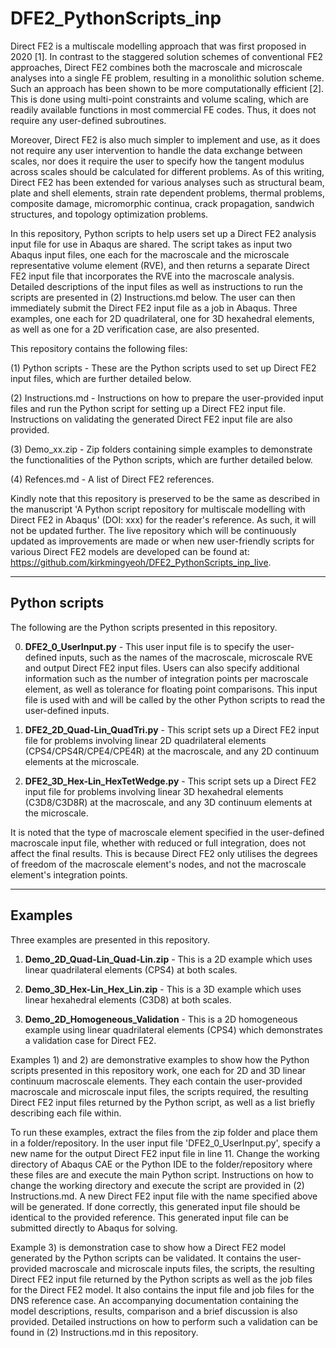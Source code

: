 # DFE2_PythonScripts_inp

Direct FE2 is a multiscale modelling approach that was first proposed in 2020 [1]. In contrast to the staggered solution schemes of conventional FE2 approaches, Direct FE2 combines both the macroscale and microscale analyses into a single FE problem, resulting in a monolithic solution scheme. Such an approach has been shown to be more computationally efficient [2]. This is done using multi-point constraints and volume scaling, which are readily available functions in most commercial FE codes. Thus, it does not require any user-defined subroutines. 

Moreover, Direct FE2 is also much simpler to implement and use, as it does not require any user intervention to handle the data exchange between scales, nor does it require the user to specify how the tangent modulus across scales should be calculated for different problems. As of this writing, Direct FE2 has been extended for various analyses such as structural beam, plate and shell elements, strain rate dependent problems, thermal problems, composite damage, micromorphic continua, crack propagation, sandwich structures, and topology optimization problems. 

In this repository, Python scripts to help users set up a Direct FE2 analysis input file for use in Abaqus are shared. The script takes as input two Abaqus input files, one each for the macroscale and the microscale representative volume element (RVE), and then returns a separate Direct FE2 input file that incorporates the RVE into the macroscale analysis. Detailed descriptions of the input files as well as instructions to run the scripts are presented in (2) Instructions.md below. The user can then immediately submit the Direct FE2 input file as a job in Abaqus. Three examples, one each for 2D quadrilateral, one for 3D hexahedral elements, as well as one for a 2D verification case, are also presented.

This repository contains the following files:

(1) Python scripts - These are the Python scripts used to set up Direct FE2 input files, which are further detailed below.

(2) Instructions.md - Instructions on how to prepare the user-provided input files and run the Python script for setting up a Direct FE2 input file. Instructions on validating the generated Direct FE2 input file are also provided. 

(3) Demo_xx.zip - Zip folders containing simple examples to demonstrate the functionalities of the Python scripts, which are further detailed below. 

(4) Refences.md - A list of Direct FE2 references.

Kindly note that this repository is preserved to be the same as described in the manuscript 'A Python script repository for multiscale modelling with Direct FE2 in Abaqus' (DOI: xxx) for the reader's reference. As such, it will not be updated further. The live repository which will be continuously updated as improvements are made or when new user-friendly scripts for various Direct FE2 models are developed can be found at: https://github.com/kirkmingyeoh/DFE2_PythonScripts_inp_live.

-----
Python scripts
-----
The following are the Python scripts presented in this repository. 

0) **DFE2_0_UserInput.py** - This user input file is to specify the user-defined inputs, such as the names of the macroscale, microscale RVE and output Direct FE2 input files. Users can also specify additional information such as the number of integration points per macroscale element, as well as tolerance for floating point comparisons. This input file is used with and will be called by the other Python scripts to read the user-defined inputs. 

1) **DFE2_2D_Quad-Lin_QuadTri.py** - This script sets up a Direct FE2 input file for problems involving linear 2D quadrilateral elements (CPS4/CPS4R/CPE4/CPE4R) at the macroscale, and any 2D continuum elements at the microscale. 

2) **DFE2_3D_Hex-Lin_HexTetWedge.py** - This script sets up a Direct FE2 input file for problems involving linear 3D hexahedral elements (C3D8/C3D8R) at the macroscale, and any 3D continuum elements at the microscale.

It is noted that the type of macroscale element specified in the user-defined macroscale input file, whether with reduced or full integration, does not affect the final results. This is because Direct FE2 only utilises the degrees of freedom of the macroscale element's nodes, and not the macroscale element's integration points. 

-----
Examples
-----
Three examples are presented in this repository.

1) **Demo_2D_Quad-Lin_Quad-Lin.zip** - This is a 2D example which uses linear quadrilateral elements (CPS4) at both scales. 
   
2) **Demo_3D_Hex-Lin_Hex_Lin.zip** - This is a 3D example which uses linear hexahedral elements (C3D8) at both scales. 

3) **Demo_2D_Homogeneous_Validation** - This is a 2D homogeneous example using linear quadrilateral elements (CPS4) which demonstrates a validation case for Direct FE2. 

Examples 1) and 2) are demonstrative examples to show how the Python scripts presented in this repository work, one each for 2D and 3D linear continuum macroscale elements. They each contain the user-provided macroscale and microscale input files, the scripts required, the resulting Direct FE2 input files returned by the Python script, as well as a list briefly describing each file within. 

To run these examples, extract the files from the zip folder and place them in a folder/repository. In the user input file 'DFE2_0_UserInput.py', specify a new name for the output Direct FE2 input file in line 11. Change the working directory of Abaqus CAE or the Python IDE to the folder/repository where these files are and execute the main Python script. Instructions on how to change the working directory and execute the script are provided in (2) Instructions.md. A new Direct FE2 input file with the name specified above will be generated. If done correctly, this generated input file should be identical to the provided reference. This generated input file can be submitted directly to Abaqus for solving.

Example 3) is demonstration case to show how a Direct FE2 model generated by the Python scripts can be validated. It contains the user-provided macroscale and microscale inputs files, the scripts, the resulting Direct FE2 input file returned by the Python scripts as well as the job files for the Direct FE2 model. It also contains the input file and job files for the DNS reference case. An accompanying documentation containing the model descriptions, results, comparison and a brief discussion is also provided. Detailed instructions on how to perform such a validation can be found in (2) Instructions.md in this repository. 

